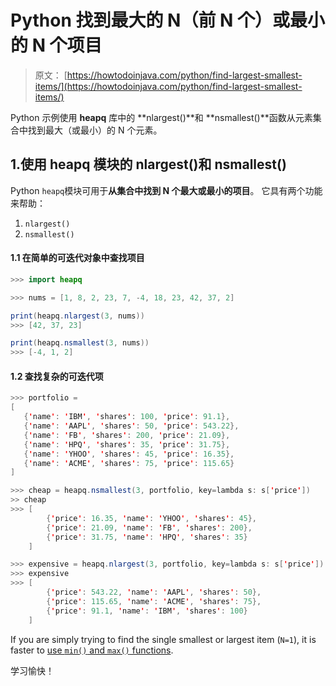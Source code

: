 # Python 找到最大的 N（前 N 个）或最小的 N 个项目

> 原文： [https://howtodoinjava.com/python/find-largest-smallest-items/](https://howtodoinjava.com/python/find-largest-smallest-items/)

Python 示例使用 **heapq** 库中的 **nlargest()**和 **nsmallest()**函数从元素集合中找到最大（或最小）的 N 个元素。

## 1.使用 heapq 模块的 nlargest()和 nsmallest()

Python `heapq`模块可用于**从集合中找到 N 个最大或最小的项目**。 它具有两个功能来帮助：

1.  `nlargest()`
2.  `nsmallest()`

#### 1.1 在简单的可迭代对象中查找项目

```java
>>> import heapq

>>> nums = [1, 8, 2, 23, 7, -4, 18, 23, 42, 37, 2]

print(heapq.nlargest(3, nums))  
>>> [42, 37, 23]

print(heapq.nsmallest(3, nums)) 
>>> [-4, 1, 2]

```

#### 1.2 查找复杂的可迭代项

```java
>>> portfolio = 
[
   {'name': 'IBM', 'shares': 100, 'price': 91.1},
   {'name': 'AAPL', 'shares': 50, 'price': 543.22},
   {'name': 'FB', 'shares': 200, 'price': 21.09},
   {'name': 'HPQ', 'shares': 35, 'price': 31.75},
   {'name': 'YHOO', 'shares': 45, 'price': 16.35},
   {'name': 'ACME', 'shares': 75, 'price': 115.65}
]

>>> cheap = heapq.nsmallest(3, portfolio, key=lambda s: s['price'])
>> cheap
>>> [
		{'price': 16.35, 'name': 'YHOO', 'shares': 45}, 
		{'price': 21.09, 'name': 'FB', 'shares': 200}, 
		{'price': 31.75, 'name': 'HPQ', 'shares': 35}
	]

>>> expensive = heapq.nlargest(3, portfolio, key=lambda s: s['price'])
>>> expensive
>>> [
		{'price': 543.22, 'name': 'AAPL', 'shares': 50}, 
		{'price': 115.65, 'name': 'ACME', 'shares': 75}, 
		{'price': 91.1, 'name': 'IBM', 'shares': 100}
	]

```

If you are simply trying to find the single smallest or largest item (`N=1`), it is faster to [use `min()` and `max()` functions](https://howtodoinjava.com/python/max-min/).

学习愉快！